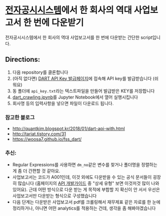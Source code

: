 # [전자공시시스템](http://dart.fss.or.kr/)에서 한 회사의 역대 사업보고서 한 번에 다운받기
전자공시시스템에서 한 회사의 역대 사업보고서를 한 번에 다운받는 간단한 script입니다. 

## Directions: 

1. 다음 repository를 클론합니다
2. (아직 없다면) [DART API Key 발급페이지](http://dart.fss.or.kr/dsap001/apikeyManagement.do;jsessionid=Bs7AWiSzD8YmbBx0Zg3WoEixviKFJ7tL2OmeavY5lXpuYNh4MBmNjvvrgldaazhx.dart2_servlet_engine2)에 접속해 API key를 발급받습니다 (쉬워요)
3. 동 폴더에 ```api_key.txt```라는 텍스트파일을 만들어 발급받은 KEY를 저장합니다
4. [dart_crawling.ipynb](https://github.com/seoweon/dart_reports/blob/master/dart_crawling.ipynb)를 Jupyter Notebook에서 열어 실행시킵니다
5. 회사명 등의 입력사항을 넣으면 파일이 다운로드 됩니다. 

### 참고한 블로그
* http://quantkim.blogspot.kr/2018/01/dart-api-with.html
* http://tariat.tistory.com/31
* https://woosa7.github.io/fss_dart/

### 추신: 
* Regular Expressions를 사용하면 ```dm_no```같은 변수를 찾거나 폴더명을 정렬하는 게 좀 더 간편할 것 같아요.
* 사업보고서는 코드가 A001인데, 이것 외에도 다운받을 수 있는 공식 문서들이 굉장히 많습니다 (홈페이지의 [API 개발가이드](http://dart.fss.or.kr/dsap001/guide.do) 중 "상세 유형" 보면 이것저것 많이 나와있어요). 근데 어떤 방식으로 다운 받는 게 목적에 부합할 지 확신이 안 서서 우선은 사업보고서만 다운받는 형식으로 구성했습니다
* 다음 단계는 다운받은 사업보고서 pdf를 크롤링해서 재무제표 같은 자료를 한 눈에 정리하거나, 아니면 어떤 analytics를 적용하는 건데, 생각을 좀 해봐야겠습니다
